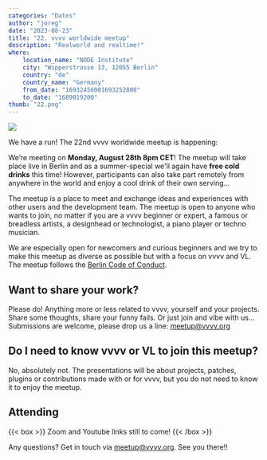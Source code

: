 ```yaml
---
categories: "Dates"
author: "joreg"
date: "2023-08-23"
title: "22. vvvv worldwide meetup"
description: "Realworld and realtime!"
where: 
    location_name: "NODE Institute"
    city: "Wipperstrasse 13, 12055 Berlin"
    country: "de"
    country_name: "Germany"
    from_date: "16932456001693252800"
    to_date: "1689019200"
thumb: "22.png"
---
```


![](22.png) 

We have a run! The 22nd vvvv worldwide meetup is happening:

We’re meeting on **Monday, August 28th 8pm CET**! The meetup will take place live in Berlin and as a summer-special we'll again have **free cold drinks** this time! However, participants can also take part remotely from anywhere in the world and enjoy a cool drink of their own serving...

The meetup is a place to meet and exchange ideas and experiences with other users and the development team. The meetup is open to anyone who wants to join, no matter if you are a vvvv beginner or expert, a famous or breadless artists, a designhead or technologist, a piano player or techno musician.

We are especially open for newcomers and curious beginners and we try to make this meetup as diverse as possible but with a focus on vvvv and VL. The meetup follows the [Berlin Code of Conduct](https://berlincodeofconduct.org). 

##  Want to share your work?
Please do! Anything more or less related to vvvv, yourself and your projects. Share some thoughts, share your funny fails. Or just join and vibe with us… Submissions are welcome, please drop us a line: meetup@vvvv.org

## Do I need to know vvvv or VL to join this meetup?
No, absolutely not. The presentations will be about projects, patches, plugins or contributions made with or for vvvv, but you do not need to know it to enjoy the meetup.

## Attending
{{< box >}}
Zoom and Youtube links still to come!
{{< /box >}}

Any questions? Get in touch via meetup@vvvv.org. See you there!!
